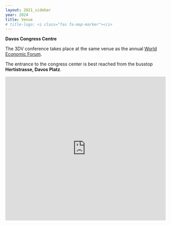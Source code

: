 ```yaml
---
layout: 2021_sidebar
year: 2024
title: Venue
# title-logo: <i class="fas fa-map-marker"></i> 
---
```


<b>Davos Congress Centre</b>
<!-- <br>
[Talstrasse 49a, 7270 Davos Platz](https://goo.gl/maps/LBGMxjuT6ijv57vW7)<br> -->
The 3DV conference takes place at the same venue as the annual <a href="https://www.weforum.org" target="_blank">World Economic Forum</a>.

<!-- <div class="col-md-12 assia" style="text-align: center">
<iframe src="https://www.google.com/maps/embed?pb=!1m14!1m8!1m3!1d10924.649885885656!2d9.830758!3d46.8011054!3m2!1i1024!2i768!4f13.1!3m3!1m2!1s0x4784a6a94c04726d%3A0xf16b06b0dbdd99a7!2sDavos%20Congress%20Centre!5e0!3m2!1sen!2sch!4v1683885075347!5m2!1sen!2sch" width="600" height="450" style="border:0;" allowfullscreen="" loading="lazy" referrerpolicy="no-referrer-when-downgrade"></iframe>
</div> -->

The entrance to the congress center is best reached from the busstop <b>Hertistrasse, Davos Platz</b>.

<iframe src="https://www.google.com/maps/embed?pb=!1m14!1m8!1m3!1d2731.164293862216!2d9.829885!3d46.8010695!3m2!1i1024!2i768!4f13.1!3m3!1m2!1s0x4784a6afbc4c9593%3A0x8f5838e1559d1569!2sDavos%20Platz%2C%20Hertistrasse!5e0!3m2!1sen!2sch!4v1710771063601!5m2!1sen!2sch" width="100%" height="450" style="border:0;" allowfullscreen="" loading="lazy" referrerpolicy="no-referrer-when-downgrade"></iframe>